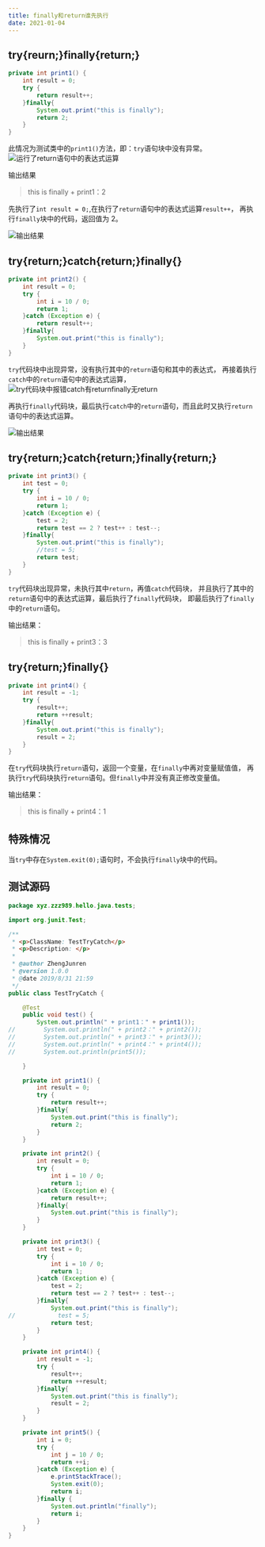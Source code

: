 ```yaml
---
title: finally和return谁先执行
date: 2021-01-04
---
```


## try{reurn;}finally{return;}
```java
private int print1() {
    int result = 0;
    try {
        return result++;
    }finally{
        System.out.print("this is finally");
        return 2;
    }
}
```
此情况为测试类中的```print1()```方法，即：```try```语句块中没有异常。
![运行了return语句中的表达式运算](/interview/1-1.png "运行了return语句中的表达式运算")

输出结果
> this is finally + print1：2

先执行了```int result = 0;```,在执行了```return```语句中的表达式运算```result++```，
再执行```finally```块中的代码，返回值为 2。

![输出结果](/interview/1-2.png "输出结果")


## try{return;}catch{return;}finally{}
```java
private int print2() {
    int result = 0;
    try {
        int i = 10 / 0;
        return 1;
    }catch (Exception e) {
        return result++;
    }finally{
        System.out.print("this is finally");
    }
}
```

```try```代码块中出现异常，没有执行其中的```return```语句和其中的表达式，
再接着执行```catch```中的```return```语句中的表达式运算，
![try代码块中报错catch有returnfinally无return](/interview/1-3.png "try代码块中报错catch有returnfinally无return")

再执行```finally```代码块，最后执行```catch```中的```return```语句，而且此时又执行```return```语句中的表达式运算。

![输出结果](/interview/1-4.png "输出结果")

## try{return;}catch{return;}finally{return;}
```java
private int print3() {
    int test = 0;
    try {
        int i = 10 / 0;
        return 1;
    }catch (Exception e) {
        test = 2;
        return test == 2 ? test++ : test--;
    }finally{
        System.out.print("this is finally");
        //test = 5;
        return test;
    }
}
```
```try```代码块出现异常，未执行其中```return```，再值```catch```代码块，
并且执行了其中的```return```语句中的表达式运算，最后执行了```finally```代码块，
即最后执行了```finally```中的```return```语句。

输出结果：
>this is finally + print3：3

## try{return;}finally{}
```java
private int print4() {
    int result = -1;
    try {
        result++;
        return ++result;
    }finally{
        System.out.print("this is finally");
        result = 2;
    }
}
```
在```try```代码块执行```return```语句，返回一个变量，在```finally```中再对变量赋值值，
再执行```try```代码块执行```return```语句。但```finally```中并没有真正修改变量值。

输出结果：
> this is finally + print4：1

## 特殊情况
当```try```中存在```System.exit(0);```语句时，不会执行```finally```块中的代码。

## 测试源码

```java
package xyz.zzz989.hello.java.tests;

import org.junit.Test;

/**
 * <p>ClassName: TestTryCatch</p>
 * <p>Description: </p>
 *
 * @author ZhengJunren
 * @version 1.0.0
 * @date 2019/8/31 21:59
 */
public class TestTryCatch {

    @Test
    public void test() {
        System.out.println(" + print1：" + print1());
//        System.out.println(" + print2：" + print2());
//        System.out.println(" + print3：" + print3());
//        System.out.println(" + print4：" + print4());
//        System.out.println(print5());

    }

    private int print1() {
        int result = 0;
        try {
            return result++;
        }finally{
            System.out.print("this is finally");
            return 2;
        }
    }

    private int print2() {
        int result = 0;
        try {
            int i = 10 / 0;
            return 1;
        }catch (Exception e) {
            return result++;
        }finally{
            System.out.print("this is finally");
        }
    }

    private int print3() {
        int test = 0;
        try {
            int i = 10 / 0;
            return 1;
        }catch (Exception e) {
            test = 2;
            return test == 2 ? test++ : test--;
        }finally{
            System.out.print("this is finally");
//            test = 5;
            return test;
        }
    }

    private int print4() {
        int result = -1;
        try {
            result++;
            return ++result;
        }finally{
            System.out.print("this is finally");
            result = 2;
        }
    }

    private int print5() {
        int i = 0;
        try {
            int j = 10 / 0;
            return ++i;
        }catch (Exception e) {
            e.printStackTrace();
            System.exit(0);
            return i;
        }finally {
            System.out.println("finally");
            return i;
        }
    }
}
```
